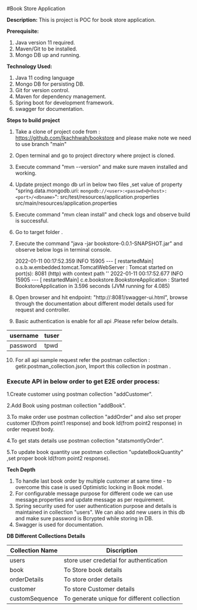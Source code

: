 #Book Store Application

**Description:** This is project is POC for book store application.

**Prerequisite:**
1. Java version 11 required.
2. Maven/Git to be installed.
3. Mongo DB up and running.

**Technology Used:**
1. Java 11 coding language
2. Mongo DB for persisting DB.
3. Git for version control.
4. Maven for dependency management.
5. Spring boot for development framework.
6. swagger for documentation.

**Steps to build project**
1. Take a clone of project code from : https://github.com/lkachhwah/bookstore and please make note we need to use branch "main"
2. Open terminal and go to project directory where project is cloned.
3. Execute command "mvn --version" and make sure maven installed and working.
4. Update project mongo db url in below two files ,set value of property "spring.data.mongodb.uri: `mongodb://<user>:<passwd>@<host>:<port>/<dbname>`":
   src/test/resources/application.properties
   src/main/resources/application.properties
5. Execute command "mvn clean install" and check logs and observe build is successful.
6. Go to target folder .
7. Execute the command "java -jar bookstore-0.0.1-SNAPSHOT.jar" and observe below logs in terminal console.

      2022-01-11 00:17:52.359  INFO 15905 --- [  restartedMain] o.s.b.w.embedded.tomcat.TomcatWebServer  : Tomcat started on port(s): 8081 (http) with context path ''
      2022-01-11 00:17:52.677  INFO 15905 --- [  restartedMain] c.e.bookstore.BookstoreApplication       : Started BookstoreApplication in 3.596 seconds (JVM running for 4.085)
8. Open browser and hit endpoint: "http://<hostname>:8081/swagger-ui.html", browse through the documentation about different model details used for request and controller.
9. Basic authentication is enable for all api .Please refer below details.

|  username   | tuser |
|-----|-------|
|   password  | tpwd  |

10. For all api sample request refer the postman collection : getir.postman_collection.json, Import this collection in postman .

### **Execute API in below order to get E2E order process:**

1.Create customer using postman collection "addCustomer".

2.Add Book using postman collection "addBook".

3.To make order use postman collection "addOrder" and also set proper customer ID(from point1 response) and book Id(from point2 response) in order request body.

4.To get stats details use postman collection "statsmontlyOrder".

5.To update book quantity use postman collection "updateBookQuantity" ,set proper book Id(from point2 response).


**Tech Depth**
1. To handle last book order by multiple customer at same time - to overcome this case is used Optimistic locking in Book model.
2. For configurable message purpose for different code we can use  message.properties and update message as per requirement.
3. Spring security used for user authentication purpose and details is maintained in collection "users". We can also add new users in this db and make sure password is Bcrypted while storing in DB.
4. Swagger is used for documentation.

**DB Different Collections  Details**

| Collection Name | Discription                                 |
|-----------------|---------------------------------------------|
| users           | store user credetial for authentication     |
| book            | To Store book details                       |
| orderDetails    | To store order details                      |
| customer        | To store Customer details                   |
| customSequence  | To generate unique for different collection |
